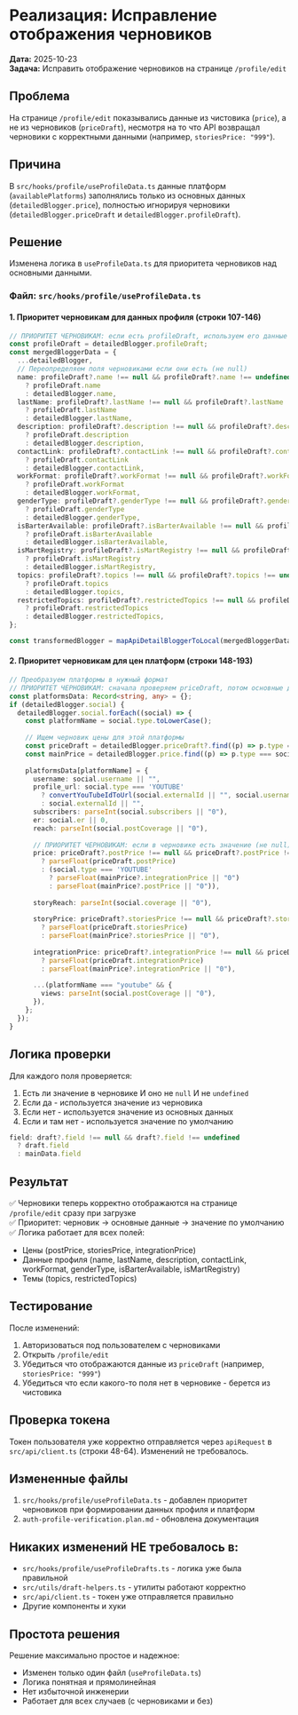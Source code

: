 # Реализация: Исправление отображения черновиков

**Дата:** 2025-10-23  
**Задача:** Исправить отображение черновиков на странице `/profile/edit`

## Проблема

На странице `/profile/edit` показывались данные из чистовика (`price`), а не из черновиков (`priceDraft`), несмотря на то что API возвращал черновики с корректными данными (например, `storiesPrice: "999"`).

## Причина

В `src/hooks/profile/useProfileData.ts` данные платформ (`availablePlatforms`) заполнялись только из основных данных (`detailedBlogger.price`), полностью игнорируя черновики (`detailedBlogger.priceDraft` и `detailedBlogger.profileDraft`).

## Решение

Изменена логика в `useProfileData.ts` для приоритета черновиков над основными данными.

### Файл: `src/hooks/profile/useProfileData.ts`

#### 1. Приоритет черновикам для данных профиля (строки 107-146)

```typescript
// ПРИОРИТЕТ ЧЕРНОВИКАМ: если есть profileDraft, используем его данные
const profileDraft = detailedBlogger.profileDraft;
const mergedBloggerData = {
  ...detailedBlogger,
  // Переопределяем поля черновиками если они есть (не null)
  name: profileDraft?.name !== null && profileDraft?.name !== undefined
    ? profileDraft.name
    : detailedBlogger.name,
  lastName: profileDraft?.lastName !== null && profileDraft?.lastName !== undefined
    ? profileDraft.lastName
    : detailedBlogger.lastName,
  description: profileDraft?.description !== null && profileDraft?.description !== undefined
    ? profileDraft.description
    : detailedBlogger.description,
  contactLink: profileDraft?.contactLink !== null && profileDraft?.contactLink !== undefined
    ? profileDraft.contactLink
    : detailedBlogger.contactLink,
  workFormat: profileDraft?.workFormat !== null && profileDraft?.workFormat !== undefined
    ? profileDraft.workFormat
    : detailedBlogger.workFormat,
  genderType: profileDraft?.genderType !== null && profileDraft?.genderType !== undefined
    ? profileDraft.genderType
    : detailedBlogger.genderType,
  isBarterAvailable: profileDraft?.isBarterAvailable !== null && profileDraft?.isBarterAvailable !== undefined
    ? profileDraft.isBarterAvailable
    : detailedBlogger.isBarterAvailable,
  isMartRegistry: profileDraft?.isMartRegistry !== null && profileDraft?.isMartRegistry !== undefined
    ? profileDraft.isMartRegistry
    : detailedBlogger.isMartRegistry,
  topics: profileDraft?.topics !== null && profileDraft?.topics !== undefined
    ? profileDraft.topics
    : detailedBlogger.topics,
  restrictedTopics: profileDraft?.restrictedTopics !== null && profileDraft?.restrictedTopics !== undefined
    ? profileDraft.restrictedTopics
    : detailedBlogger.restrictedTopics,
};

const transformedBlogger = mapApiDetailBloggerToLocal(mergedBloggerData);
```

#### 2. Приоритет черновикам для цен платформ (строки 148-193)

```typescript
// Преобразуем платформы в нужный формат
// ПРИОРИТЕТ ЧЕРНОВИКАМ: сначала проверяем priceDraft, потом основные данные
const platformsData: Record<string, any> = {};
if (detailedBlogger.social) {
  detailedBlogger.social.forEach((social) => {
    const platformName = social.type.toLowerCase();
    
    // Ищем черновик цены для этой платформы
    const priceDraft = detailedBlogger.priceDraft?.find((p) => p.type === social.type);
    const mainPrice = detailedBlogger.price.find((p) => p.type === social.type);
    
    platformsData[platformName] = {
      username: social.username || "",
      profile_url: social.type === 'YOUTUBE' 
        ? convertYouTubeIdToUrl(social.externalId || "", social.username)
        : social.externalId || "",
      subscribers: parseInt(social.subscribers || "0"),
      er: social.er || 0,
      reach: parseInt(social.postCoverage || "0"),
      
      // ПРИОРИТЕТ ЧЕРНОВИКАМ: если в черновике есть значение (не null), используем его
      price: priceDraft?.postPrice !== null && priceDraft?.postPrice !== undefined
        ? parseFloat(priceDraft.postPrice)
        : (social.type === 'YOUTUBE' 
          ? parseFloat(mainPrice?.integrationPrice || "0")
          : parseFloat(mainPrice?.postPrice || "0")),
      
      storyReach: parseInt(social.coverage || "0"),
      
      storyPrice: priceDraft?.storiesPrice !== null && priceDraft?.storiesPrice !== undefined
        ? parseFloat(priceDraft.storiesPrice)
        : parseFloat(mainPrice?.storiesPrice || "0"),
      
      integrationPrice: priceDraft?.integrationPrice !== null && priceDraft?.integrationPrice !== undefined
        ? parseFloat(priceDraft.integrationPrice)
        : parseFloat(mainPrice?.integrationPrice || "0"),
      
      ...(platformName === "youtube" && {
        views: parseInt(social.postCoverage || "0"),
      }),
    };
  });
}
```

## Логика проверки

Для каждого поля проверяется:
1. Есть ли значение в черновике И оно не `null` И не `undefined`
2. Если да - используется значение из черновика
3. Если нет - используется значение из основных данных
4. Если и там нет - используется значение по умолчанию

```typescript
field: draft?.field !== null && draft?.field !== undefined
  ? draft.field
  : mainData.field
```

## Результат

✅ Черновики теперь корректно отображаются на странице `/profile/edit` сразу при загрузке  
✅ Приоритет: черновик → основные данные → значение по умолчанию  
✅ Логика работает для всех полей:
  - Цены (postPrice, storiesPrice, integrationPrice)
  - Данные профиля (name, lastName, description, contactLink, workFormat, genderType, isBarterAvailable, isMartRegistry)
  - Темы (topics, restrictedTopics)

## Тестирование

После изменений:
1. Авторизоваться под пользователем с черновиками
2. Открыть `/profile/edit`
3. Убедиться что отображаются данные из `priceDraft` (например, `storiesPrice: "999"`)
4. Убедиться что если какого-то поля нет в черновике - берется из чистовика

## Проверка токена

Токен пользователя уже корректно отправляется через `apiRequest` в `src/api/client.ts` (строки 48-64). Изменений не требовалось.

## Измененные файлы

1. `src/hooks/profile/useProfileData.ts` - добавлен приоритет черновиков при формировании данных профиля и платформ
2. `auth-profile-verification.plan.md` - обновлена документация

## Никаких изменений НЕ требовалось в:

- `src/hooks/profile/useProfileDrafts.ts` - логика уже была правильной
- `src/utils/draft-helpers.ts` - утилиты работают корректно
- `src/api/client.ts` - токен уже отправляется правильно
- Другие компоненты и хуки

## Простота решения

Решение максимально простое и надежное:
- Изменен только один файл (`useProfileData.ts`)
- Логика понятная и прямолинейная
- Нет избыточной инженерии
- Работает для всех случаев (с черновиками и без)

